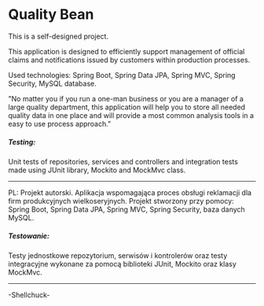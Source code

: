 # Quality Bean

This is a self-designed project.

This application is designed to efficiently support management of official claims and notifications issued by customers within production processes.

Used technologies: Spring Boot, Spring Data JPA, Spring MVC, Spring Security, MySQL database.

"No matter you if you run a one-man business or you are a manager of a large quality department, this application will help you to store all needed quality data in one place and will provide a most common analysis tools in a easy to use process approach."
<h5>Testing:</h5>
Unit tests of repositories, services and controllers and integration tests made using JUnit library, Mockito and MockMvc class.
<hr>

PL: Projekt autorski.
Aplikacja wspomagająca proces obsługi reklamacji dla firm produkcyjnych wielkoseryjnych. Projekt stworzony przy pomocy: Spring Boot, Spring Data JPA, Spring MVC, Spring Security, baza danych MySQL.
<h5>Testowanie:</h5>
Testy jednostkowe repozytorium, serwisów i kontrolerów oraz testy integracyjne wykonane za pomocą biblioteki JUnit, Mockito oraz klasy MockMvc.
<hr>
-Shellchuck-

